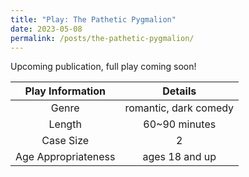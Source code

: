 ```yaml
---
title: "Play: The Pathetic Pygmalion"
date: 2023-05-08
permalink: /posts/the-pathetic-pygmalion/
---
```


Upcoming publication, full play coming soon!

| Play Information      | Details               |
| :-------------------: | :-------------------: |
| Genre                 | romantic, dark comedy |
| Length                | 60~90 minutes         |
| Case Size             | 2                     |
| Age Appropriateness   | ages 18 and up        |